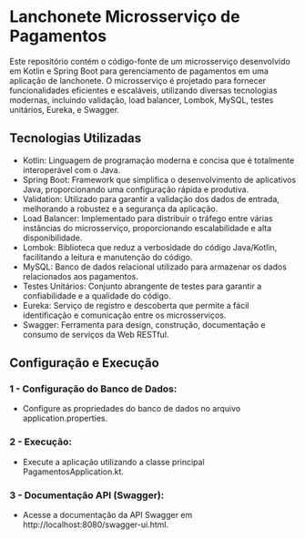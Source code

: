 # Lanchonete Microsserviço de Pagamentos
Este repositório contém o código-fonte de um microsserviço desenvolvido em Kotlin e Spring Boot para gerenciamento de pagamentos em uma aplicação de lanchonete. O microsserviço é projetado para fornecer funcionalidades eficientes e escaláveis, utilizando diversas tecnologias modernas, incluindo validação, load balancer, Lombok, MySQL, testes unitários, Eureka, e Swagger.


## Tecnologias Utilizadas

- Kotlin: Linguagem de programação moderna e concisa que é totalmente interoperável com o Java.
- Spring Boot: Framework que simplifica o desenvolvimento de aplicativos Java, proporcionando uma configuração rápida e produtiva.
- Validation: Utilizado para garantir a validação dos dados de entrada, melhorando a robustez e a segurança da aplicação.
- Load Balancer: Implementado para distribuir o tráfego entre várias instâncias do microsserviço, proporcionando escalabilidade e alta disponibilidade.
- Lombok: Biblioteca que reduz a verbosidade do código Java/Kotlin, facilitando a leitura e manutenção do código.
- MySQL: Banco de dados relacional utilizado para armazenar os dados relacionados aos pagamentos.
- Testes Unitários: Conjunto abrangente de testes para garantir a confiabilidade e a qualidade do código.
- Eureka: Serviço de registro e descoberta que permite a fácil identificação e comunicação entre os microsserviços.
- Swagger: Ferramenta para design, construção, documentação e consumo de serviços da Web RESTful.


## Configuração e Execução

### 1 - Configuração do Banco de Dados:
- Configure as propriedades do banco de dados no arquivo application.properties.

### 2 - Execução:
- Execute a aplicação utilizando a classe principal PagamentosApplication.kt.

### 3 - Documentação API (Swagger):
- Acesse a documentação da API Swagger em http://localhost:8080/swagger-ui.html.


